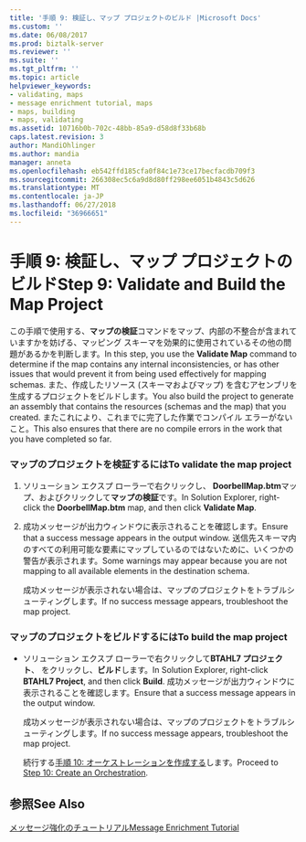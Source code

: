 ```yaml
---
title: '手順 9: 検証し、マップ プロジェクトのビルド |Microsoft Docs'
ms.custom: ''
ms.date: 06/08/2017
ms.prod: biztalk-server
ms.reviewer: ''
ms.suite: ''
ms.tgt_pltfrm: ''
ms.topic: article
helpviewer_keywords:
- validating, maps
- message enrichment tutorial, maps
- maps, building
- maps, validating
ms.assetid: 10716b0b-702c-48bb-85a9-d58d8f33b68b
caps.latest.revision: 3
author: MandiOhlinger
ms.author: mandia
manager: anneta
ms.openlocfilehash: eb542ffd185cfa0f84c1e73ce17becfacdb709f3
ms.sourcegitcommit: 266308ec5c6a9d8d80ff298ee6051b4843c5d626
ms.translationtype: MT
ms.contentlocale: ja-JP
ms.lasthandoff: 06/27/2018
ms.locfileid: "36966651"
---
```

# <a name="step-9-validate-and-build-the-map-project"></a><span data-ttu-id="7bfb6-102">手順 9: 検証し、マップ プロジェクトのビルド</span><span class="sxs-lookup"><span data-stu-id="7bfb6-102">Step 9: Validate and Build the Map Project</span></span>
<span data-ttu-id="7bfb6-103">この手順で使用する、**マップの検証**コマンドをマップ、内部の不整合が含まれていますかを妨げる、マッピング スキーマを効果的に使用されているその他の問題があるかを判断します。</span><span class="sxs-lookup"><span data-stu-id="7bfb6-103">In this step, you use the **Validate Map** command to determine if the map contains any internal inconsistencies, or has other issues that would prevent it from being used effectively for mapping schemas.</span></span> <span data-ttu-id="7bfb6-104">また、作成したリソース (スキーマおよびマップ) を含むアセンブリを生成するプロジェクトをビルドします。</span><span class="sxs-lookup"><span data-stu-id="7bfb6-104">You also build the project to generate an assembly that contains the resources (schemas and the map) that you created.</span></span> <span data-ttu-id="7bfb6-105">またこれにより、これまでに完了した作業でコンパイル エラーがないこと。</span><span class="sxs-lookup"><span data-stu-id="7bfb6-105">This also ensures that there are no compile errors in the work that you have completed so far.</span></span>  
  
### <a name="to-validate-the-map-project"></a><span data-ttu-id="7bfb6-106">マップのプロジェクトを検証するには</span><span class="sxs-lookup"><span data-stu-id="7bfb6-106">To validate the map project</span></span>  
  
1.  <span data-ttu-id="7bfb6-107">ソリューション エクスプ ローラーで右クリックし、 **DoorbellMap.btm**マップ、およびクリックして**マップの検証**です。</span><span class="sxs-lookup"><span data-stu-id="7bfb6-107">In Solution Explorer, right-click the **DoorbellMap.btm** map, and then click **Validate Map**.</span></span>  
  
2.  <span data-ttu-id="7bfb6-108">成功メッセージが出力ウィンドウに表示されることを確認します。</span><span class="sxs-lookup"><span data-stu-id="7bfb6-108">Ensure that a success message appears in the output window.</span></span> <span data-ttu-id="7bfb6-109">送信先スキーマ内のすべての利用可能な要素にマップしているのではないために、いくつかの警告が表示されます。</span><span class="sxs-lookup"><span data-stu-id="7bfb6-109">Some warnings may appear because you are not mapping to all available elements in the destination schema.</span></span>  
  
     <span data-ttu-id="7bfb6-110">成功メッセージが表示されない場合は、マップのプロジェクトをトラブルシューティングします。</span><span class="sxs-lookup"><span data-stu-id="7bfb6-110">If no success message appears, troubleshoot the map project.</span></span>  
  
### <a name="to-build-the-map-project"></a><span data-ttu-id="7bfb6-111">マップのプロジェクトをビルドするには</span><span class="sxs-lookup"><span data-stu-id="7bfb6-111">To build the map project</span></span>  
  
- <span data-ttu-id="7bfb6-112">ソリューション エクスプ ローラーで右クリックして**BTAHL7 プロジェクト**、 をクリックし、**ビルド**します。</span><span class="sxs-lookup"><span data-stu-id="7bfb6-112">In Solution Explorer, right-click **BTAHL7 Project**, and then click **Build**.</span></span> <span data-ttu-id="7bfb6-113">成功メッセージが出力ウィンドウに表示されることを確認します。</span><span class="sxs-lookup"><span data-stu-id="7bfb6-113">Ensure that a success message appears in the output window.</span></span>  
  
   <span data-ttu-id="7bfb6-114">成功メッセージが表示されない場合は、マップのプロジェクトをトラブルシューティングします。</span><span class="sxs-lookup"><span data-stu-id="7bfb6-114">If no success message appears, troubleshoot the map project.</span></span>  
  
  <span data-ttu-id="7bfb6-115">続行する[手順 10: オーケストレーションを作成する](../../adapters-and-accelerators/accelerator-hl7/step-10-create-an-orchestration.md)します。</span><span class="sxs-lookup"><span data-stu-id="7bfb6-115">Proceed to [Step 10: Create an Orchestration](../../adapters-and-accelerators/accelerator-hl7/step-10-create-an-orchestration.md).</span></span>  
  
## <a name="see-also"></a><span data-ttu-id="7bfb6-116">参照</span><span class="sxs-lookup"><span data-stu-id="7bfb6-116">See Also</span></span>  
 [<span data-ttu-id="7bfb6-117">メッセージ強化のチュートリアル</span><span class="sxs-lookup"><span data-stu-id="7bfb6-117">Message Enrichment Tutorial</span></span>](../../adapters-and-accelerators/accelerator-hl7/message-enrichment-tutorial.md)